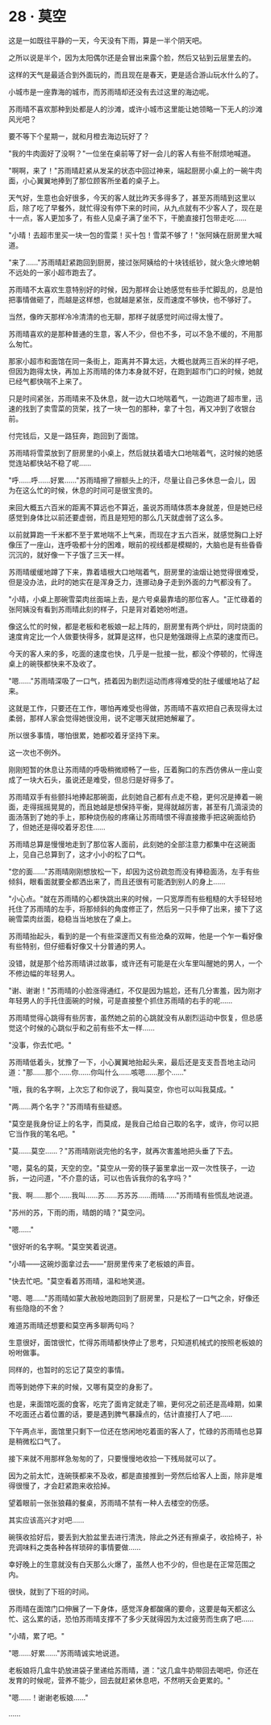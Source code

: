 <link rel="stylesheet" href="../styles/text.css" />
<h1>28 · 莫空</h1>

这是一如既往平静的一天，今天没有下雨，算是一半个阴天吧。

之所以说是半个，因为太阳偶尔还是会冒出来露个脸，然后又钻到云层里去的。

这样的天气是最适合到外面玩的，而且现在是春天，更是适合游山玩水什么的了。

小城市是一座靠海的城市，而苏雨晴却还没有去过这里的海边呢。

苏雨晴不喜欢那种到处都是人的沙滩，或许小城市这里能让她领略一下无人的沙滩风光吧？

要不等下个星期一，就和月橙去海边玩好了？

"我的牛肉面好了没啊？"一位坐在桌前等了好一会儿的客人有些不耐烦地喊道。

"啊啊，来了！"苏雨晴赶紧从发呆的状态中回过神来，端起厨房小桌上的一碗牛肉面，小心翼翼地捧到了那位顾客所坐着的桌子上。

天气好，生意也会好很多，今天的客人就比昨天多得多了，甚至苏雨晴到这里以后，除了吃了早餐外，就忙得没有停下来的时间，从九点就有不少客人了，现在是十一点，客人更加多了，有些人见桌子满了坐不下，干脆直接打包带走吃……

"小晴！去超市里买一块一包的雪菜！买十包！雪菜不够了！"张阿姨在厨房里大喊道。

"来了……"苏雨晴赶紧跑回到厨房，接过张阿姨给的十块钱纸钞，就火急火燎地朝不远处的一家小超市跑去了。

苏雨晴不太喜欢生意特别好的时候，因为那样会让她感觉有些手忙脚乱的，总是怕把事情做砸了，而越是这样想，也就越是紧张，反而速度不够快，也不够好了。

当然，像昨天那样冷冷清清的也无聊，那样子就感觉时间过得太慢了。

苏雨晴喜欢的是那种普通的生意，客人不少，但也不多，可以不急不缓的，不用那么匆忙。

那家小超市和面馆在同一条街上，距离并不算太远，大概也就两三百米的样子吧，但因为跑得太快，再加上苏雨晴的体力本身就不好，在跑到超市门口的时候，她就已经气都快喘不上来了。

只是时间紧张，苏雨晴来不及休息，就一边大口地喘着气，一边跑进了超市里，迅速的找到了卖雪菜的货架，找了一块一包的那种，拿了十包，再又冲到了收银台前。

付完钱后，又是一路狂奔，跑回到了面馆。

苏雨晴将雪菜放到了厨房里的小桌上，然后就扶着墙大口地喘着气，这时候的她感觉连站都快站不稳了呢……

"呼……呼……好累……"苏雨晴擦了擦额头上的汗，尽量让自己多休息一会儿，因为在这么忙的时候，休息的时间可是很宝贵的。

来回大概五六百米的距离不算远也不算近，虽说苏雨晴体质本身就差，但是她已经感觉到身体比以前还要虚弱，而且是短短的那么几天就虚弱了这么多。

以前就算跑一千米都不至于累地喘不上气来，而现在才五六百米，就感觉胸口上好像压了一座山，连呼吸都十分的困难，眼前的视线都是模糊的，大脑也是有些昏昏沉沉的，就好像一下子饿了三天一样。

苏雨晴缓缓地蹲了下来，靠着墙根大口地喘着气，厨房里的油烟让她觉得很难受，但是没办法，此时的她实在是浑身乏力，连挪动身子走到外面的力气都没有了。

"小晴，小桌上那碗雪菜肉丝面端上去，是六号桌最靠墙的那位客人。"正忙碌着的张阿姨没有看到苏雨晴此刻的样子，只是背对着她吩咐道。

像这么忙的时候，都是老板和老板娘一起上阵的，厨房里有两个炉灶，同时烧面的速度肯定比一个人做要快得多，就算是这样，也只是勉强跟得上点菜的速度而已。

今天的客人来的多，吃面的速度也快，几乎是一批接一批，都没个停顿的，忙得连桌上的碗筷都快来不及收了。

"嗯……"苏雨晴深吸了一口气，捂着因为剧烈运动而疼得难受的肚子缓缓地站了起来。

这就是工作，只要还在工作，哪怕再难受也得做，苏雨晴不喜欢把自己表现得太过柔弱，那样人家会觉得她很没用，说不定哪天就把她解雇了。

所以很多事情，哪怕很累，她都咬着牙坚持下来。

这一次也不例外。

刚刚短暂的休息让苏雨晴的呼吸稍微顺畅了一些，压着胸口的东西仿佛从一座山变成了一块大石头，虽说还是难受，但总归是好得多了。

苏雨晴双手有些颤抖地捧起那碗面，此刻她自己都有点走不稳，更何况是捧着一碗面，走得摇摇晃晃的，而且她越是想保持平衡，晃得就越厉害，甚至有几滴滚烫的面汤落到了她的手上，那种烧伤般的疼痛让苏雨晴恨不得直接撒手把这碗面给扔了，但她还是得咬着牙忍住……

苏雨晴总算是慢慢地走到了那位客人面前，此刻她的全部注意力都集中在这碗面上，见自己总算到了，这才小小的松了口气。

"您的面……"苏雨晴刚刚想放松一下，却因为这份疏忽而没有捧稳面汤，左手有些倾斜，眼看面就要全都洒出来了，而且还很有可能洒到别人的身上……

"小心点。"就在苏雨晴的心都快跳出来的时候，一只宽厚而有些粗糙的大手轻轻地托住了苏雨晴的左手，将那倾斜的角度修正了，然后另一只手伸了出来，接下了这碗雪菜肉丝面，稳稳当当地放在了桌上。

苏雨晴抬起头，看到的是一个有些深邃而又有些沧桑的双眸，他是一个乍一看好像有些特别，但仔细看好像又十分普通的男人。

没错，就是那个给苏雨晴讲过故事，或许还有可能是在火车里叫醒她的男人，一个不修边幅的年轻男人。

"谢、谢谢！"苏雨晴的小脸涨得通红，不仅是因为尴尬，还有几分害羞，因为刚才年轻男人的手托住面碗的时候，可是直接整个抓住苏雨晴的右手的呢……

苏雨晴觉得心跳得有些厉害，虽然她之前的心跳就没有从剧烈运动中恢复，但总感觉这个时候的心跳似乎和之前有些不太一样……

"没事，你去忙吧。"

苏雨晴低着头，犹豫了一下，小心翼翼地抬起头来，最后还是支支吾吾地主动问道："那……那个……你……你叫什么……咳嗯……那个……"

"哦，我的名字啊，上次忘了和你说了，我叫莫空，你也可以叫我莫成。"

"两……两个名字？"苏雨晴有些疑惑。

"莫空是我身份证上的名字，而莫成，是我自己给自己取的名字，或许，你可以把它当作我的笔名吧。"

"莫……莫空……？"苏雨晴刚说完他的名字，就再次害羞地把头垂了下去。

"嗯，莫名的莫，天空的空。"莫空从一旁的筷子篓里拿出一双一次性筷子，一边拆，一边问道，"不介意的话，可以也告诉我你的名字吗？"

"我、啊……那个……我叫……苏……苏苏苏……雨晴……"苏雨晴有些慌乱地说道。

"苏州的苏，下雨的雨，晴朗的晴？"莫空问。

"嗯……"

"很好听的名字啊。"莫空笑着说道。

"小晴——这碗炒面拿过去——"厨房里传来了老板娘的声音。

"快去忙吧。"莫空看着苏雨晴，温和地笑道。

"嗯、嗯……"苏雨晴如蒙大赦般地跑回到了厨房里，只是松了一口气之余，好像还有些隐隐的不舍？

难道苏雨晴还想要和莫空再多聊两句吗？

生意很好，面馆很忙，忙得苏雨晴都快停止了思考，只知道机械式的按照老板娘的吩咐做事。

同样的，也暂时的忘记了莫空的事情。

而等到她停下来的时候，又哪有莫空的身影了。

也是，来面馆吃面的食客，吃完了面肯定就走了嘛，更何况之前还是高峰期，如果不吃面还占着位置的话，要是遇到脾气暴躁点的，估计直接打人了吧……

下午两点半，面馆里只剩下一位还在悠闲地吃着面的客人了，忙碌的苏雨晴也总算是稍微松口气了。

接下来就不用那样急匆匆的了，只要慢慢地收拾一下残局就可以了。

因为之前太忙，连碗筷都来不及收，都是直接推到一旁然后给客人上面，除非是堆得很慢了，才会赶紧跑来收拾掉。

望着眼前一张张狼藉的餐桌，苏雨晴不禁有一种人去楼空的伤感。

其实应该高兴才对吧……

碗筷收拾好后，要丢到大脸盆里去进行清洗，除此之外还有擦桌子，收拾椅子，补充调味料之类各种各样琐碎的事情要做……

幸好晚上的生意就没有白天那么火爆了，虽然人也不少的，但也是在正常范围之内。

很快，就到了下班的时间。

苏雨晴在面馆门口伸展了一下身体，感觉浑身都酸痛的要命，这要是每天都这么忙、这么累的话，恐怕苏雨晴支撑不了多少天就得因为太过疲劳而生病了吧……

"小晴，累了吧。"

"嗯……好累……"苏雨晴诚实地说道。

老板娘将几盒牛奶放进袋子里递给苏雨晴，道："这几盒牛奶带回去喝吧，你还在发育的时候呢，营养不能少，回去就赶紧休息吧，不然明天会更累的。"

"嗯……！谢谢老板娘……"

……
